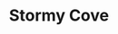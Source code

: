 ---
title: Stormy Cove
picture: stormyCove.jpg
viewer_title: Stormy Cove
thumbnail: stormyCove_t.jpg
alt: Stormy Cove
medium: Oil
width: 20"
height: 30"
---